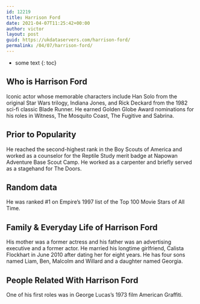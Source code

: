 ```yaml
---
id: 12219
title: Harrison Ford
date: 2021-04-07T11:25:42+00:00
author: victor
layout: post
guid: https://ukdataservers.com/harrison-ford/
permalink: /04/07/harrison-ford/
---
```


* some text
{: toc}


## Who is Harrison Ford



Iconic actor whose memorable characters include Han Solo from the original Star Wars trilogy, Indiana Jones, and Rick Deckard from the 1982 sci-fi classic Blade Runner. He earned Golden Globe Award nominations for his roles in Witness, The Mosquito Coast, The Fugitive and Sabrina.

                
                
                
## Prior to Popularity



He reached the second-highest rank in the Boy Scouts of America and worked as a counselor for the Reptile Study merit badge at Napowan Adventure Base Scout Camp. He worked as a carpenter and briefly served as a stagehand for The Doors.

                
                
                
## Random data



He was ranked #1 on Empire&#8217;s 1997 list of the Top 100 Movie Stars of All Time.

                
                
                
## Family & Everyday Life of Harrison Ford



His mother was a former actress and his father was an advertising executive and a former actor. He married his longtime girlfriend, Calista Flockhart in June 2010 after dating her for eight years. He has four sons named Liam, Ben, Malcolm and Willard and a daughter named Georgia.

                
                
                
## People Related With Harrison Ford



One of his first roles was in George Lucas&#8217;s 1973 film American Graffiti.

                
              
            
          
          
          